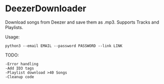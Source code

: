 # DeezerDownloader

Download songs from Deezer and save them as .mp3.
Supports Tracks and Playlists.

Usage:
```
python3 --email EMAIL --password PASSWORD --link LINK
```
TODO:
```
-Error handling
-Add ID3 tags
-Playlist download >40 Songs
-Cleanup code
```
